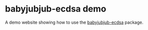 # babyjubjub-ecdsa demo

A demo website showing how to use the [babyjubjub-ecdsa](https://github.com/project-vinyl/babyjubjub-ecdsa/tree/main) package.
